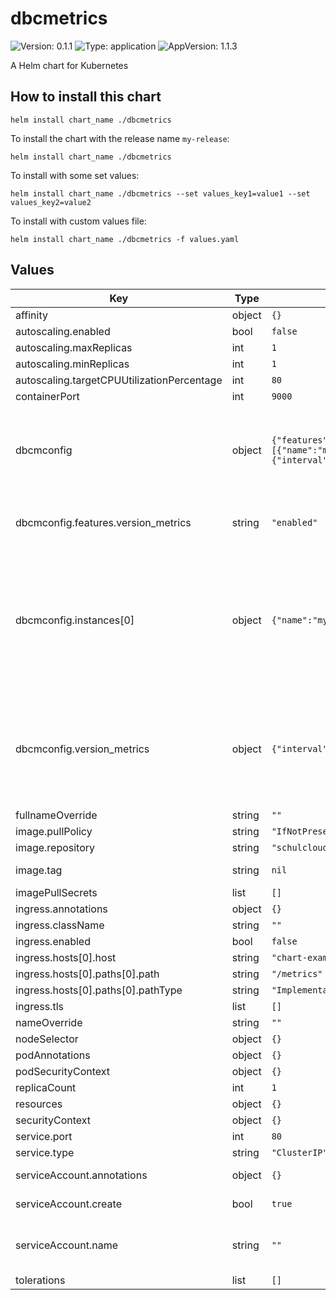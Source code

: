 # dbcmetrics

![Version: 0.1.1](https://img.shields.io/badge/Version-0.1.1-informational?style=flat-square) ![Type: application](https://img.shields.io/badge/Type-application-informational?style=flat-square) ![AppVersion: 1.1.3](https://img.shields.io/badge/AppVersion-1.1.3-informational?style=flat-square)

A Helm chart for Kubernetes

## How to install this chart

```console
helm install chart_name ./dbcmetrics
```

To install the chart with the release name `my-release`:

```console
helm install chart_name ./dbcmetrics
```

To install with some set values:

```console
helm install chart_name ./dbcmetrics --set values_key1=value1 --set values_key2=value2
```

To install with custom values file:

```console
helm install chart_name ./dbcmetrics -f values.yaml
```

## Values

| Key | Type | Default | Description |
|-----|------|---------|-------------|
| affinity | object | `{}` |  |
| autoscaling.enabled | bool | `false` |  |
| autoscaling.maxReplicas | int | `1` |  |
| autoscaling.minReplicas | int | `1` |  |
| autoscaling.targetCPUUtilizationPercentage | int | `80` |  |
| containerPort | int | `9000` |  |
| dbcmconfig | object | `{"features":{"version_metrics":"enabled"},"instances":[{"name":"myinstancename","shortname":"min","url":"https://myinstance.dbildungscloud.dev"}],"version_metrics":{"interval":600,"services":[{"server":"/api/v1/version"},{"client":"/version"},{"nuxt":"/nuxtversion"}]}}` | The values below 'dbcnconfigwill be copied via the configmap into the file system of the dbcmetrics pod below the mount point specified in the deployment template which is '/etc/dbcmetrics/dbcm_config.yaml' |
| dbcmconfig.features.version_metrics | string | `"enabled"` | each supported feature can be disabled or enabled. In additon each feature has its own configuration section with the same name below |
| dbcmconfig.instances[0] | object | `{"name":"myinstancename","shortname":"min","url":"https://myinstance.dbildungscloud.dev"}` | This part contains a list of instances which evrsions should be observed and provided as Prometheus metrics - the name will be part of the Prometheus value, for the sample the Prometheus value will be 'myinstance_info' - url is the base url of an existing dBildungscloud instance to be monitored - shortname is for further filtering in  future scenarios |
| dbcmconfig.version_metrics | object | `{"interval":600,"services":[{"server":"/api/v1/version"},{"client":"/version"},{"nuxt":"/nuxtversion"}]}` | This part hold the feature specif configuration - interval definces the cycle in seconds how often the version information is queried - services contains a list of services the version will be queried with the parte that needs to be added    to the base url to receive the version information |
| fullnameOverride | string | `""` |  |
| image.pullPolicy | string | `"IfNotPresent"` |  |
| image.repository | string | `"schulcloud/dbcmetrics"` |  |
| image.tag | string | `nil` | Overrides the image tag whose default is the chart appVersion. |
| imagePullSecrets | list | `[]` |  |
| ingress.annotations | object | `{}` |  |
| ingress.className | string | `""` |  |
| ingress.enabled | bool | `false` |  |
| ingress.hosts[0].host | string | `"chart-example.local"` |  |
| ingress.hosts[0].paths[0].path | string | `"/metrics"` |  |
| ingress.hosts[0].paths[0].pathType | string | `"ImplementationSpecific"` |  |
| ingress.tls | list | `[]` |  |
| nameOverride | string | `""` |  |
| nodeSelector | object | `{}` |  |
| podAnnotations | object | `{}` |  |
| podSecurityContext | object | `{}` |  |
| replicaCount | int | `1` |  |
| resources | object | `{}` |  |
| securityContext | object | `{}` |  |
| service.port | int | `80` |  |
| service.type | string | `"ClusterIP"` |  |
| serviceAccount.annotations | object | `{}` | Annotations to add to the service account |
| serviceAccount.create | bool | `true` | Specifies whether a service account should be created |
| serviceAccount.name | string | `""` | The name of the service account to use. If not set and create is true, a name is generated using the fullname template |
| tolerations | list | `[]` |  |

